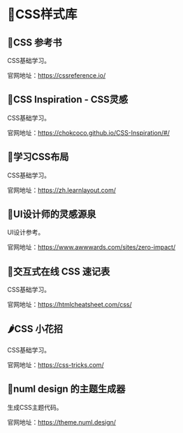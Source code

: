 # 🔔CSS样式库

## 🥑CSS 参考书

CSS基础学习。

官网地址：https://cssreference.io/

## 🍆CSS Inspiration - CSS灵感

CSS基础学习。

官网地址：https://chokcoco.github.io/CSS-Inspiration/#/

## 🥔学习CSS布局

CSS基础学习。

官网地址：https://zh.learnlayout.com/

## 🥕UI设计师的灵感源泉

UI设计参考。

官网地址：https://www.awwwards.com/sites/zero-impact/

## 🌽交互式在线 CSS 速记表

CSS基础学习。

官网地址：https://htmlcheatsheet.com/css/

## 🌶️CSS 小花招

CSS基础学习。

官网地址：https://css-tricks.com/

## 🥒numl design 的主题生成器

生成CSS主题代码。

官网地址：https://theme.numl.design/


